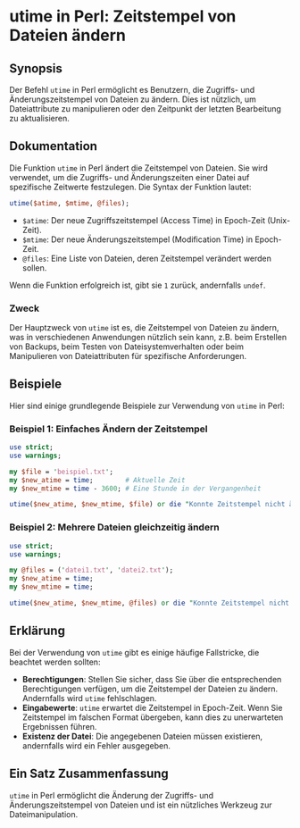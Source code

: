 <!--
Meta Description: # utime in Perl: Zeitstempel von Dateien ändern ## Synopsis Der Befehl `utime` in Perl ermöglicht es Benutzern, die Zugriffs- und Änderungszeitstempel...
Meta Keywords: die, utime, von, der, zeitstempel
-->

# utime in Perl: Zeitstempel von Dateien ändern

## Synopsis
Der Befehl `utime` in Perl ermöglicht es Benutzern, die Zugriffs- und Änderungszeitstempel von Dateien zu ändern. Dies ist nützlich, um Dateiattribute zu manipulieren oder den Zeitpunkt der letzten Bearbeitung zu aktualisieren.

## Dokumentation
Die Funktion `utime` in Perl ändert die Zeitstempel von Dateien. Sie wird verwendet, um die Zugriffs- und Änderungszeiten einer Datei auf spezifische Zeitwerte festzulegen. Die Syntax der Funktion lautet:

```perl
utime($atime, $mtime, @files);
```

- `$atime`: Der neue Zugriffszeitstempel (Access Time) in Epoch-Zeit (Unix-Zeit).
- `$mtime`: Der neue Änderungszeitstempel (Modification Time) in Epoch-Zeit.
- `@files`: Eine Liste von Dateien, deren Zeitstempel verändert werden sollen.

Wenn die Funktion erfolgreich ist, gibt sie `1` zurück, andernfalls `undef`.

### Zweck
Der Hauptzweck von `utime` ist es, die Zeitstempel von Dateien zu ändern, was in verschiedenen Anwendungen nützlich sein kann, z.B. beim Erstellen von Backups, beim Testen von Dateisystemverhalten oder beim Manipulieren von Dateiattributen für spezifische Anforderungen.

## Beispiele
Hier sind einige grundlegende Beispiele zur Verwendung von `utime` in Perl:

### Beispiel 1: Einfaches Ändern der Zeitstempel
```perl
use strict;
use warnings;

my $file = 'beispiel.txt';
my $new_atime = time;        # Aktuelle Zeit
my $new_mtime = time - 3600; # Eine Stunde in der Vergangenheit

utime($new_atime, $new_mtime, $file) or die "Konnte Zeitstempel nicht ändern: $!";
```

### Beispiel 2: Mehrere Dateien gleichzeitig ändern
```perl
use strict;
use warnings;

my @files = ('datei1.txt', 'datei2.txt');
my $new_atime = time;
my $new_mtime = time;

utime($new_atime, $new_mtime, @files) or die "Konnte Zeitstempel nicht ändern: $!";
```

## Erklärung
Bei der Verwendung von `utime` gibt es einige häufige Fallstricke, die beachtet werden sollten:

- **Berechtigungen**: Stellen Sie sicher, dass Sie über die entsprechenden Berechtigungen verfügen, um die Zeitstempel der Dateien zu ändern. Andernfalls wird `utime` fehlschlagen.
- **Eingabewerte**: `utime` erwartet die Zeitstempel in Epoch-Zeit. Wenn Sie Zeitstempel im falschen Format übergeben, kann dies zu unerwarteten Ergebnissen führen.
- **Existenz der Datei**: Die angegebenen Dateien müssen existieren, andernfalls wird ein Fehler ausgegeben.

## Ein Satz Zusammenfassung
`utime` in Perl ermöglicht die Änderung der Zugriffs- und Änderungszeitstempel von Dateien und ist ein nützliches Werkzeug zur Dateimanipulation.